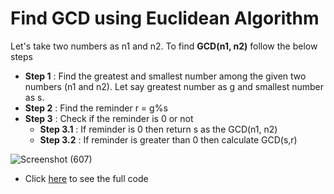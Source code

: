 # Find GCD using Euclidean Algorithm

Let's take two numbers as n1 and n2. To find **GCD(n1, n2)** follow the below steps
- **Step 1** : Find the greatest and smallest number among the given two numbers (n1 and n2). Let say greatest number as g and smallest number as s.
- **Step 2** : Find the reminder  r = g%s
- **Step 3** : Check if the reminder is 0 or not
  - **Step 3.1** : If reminder is 0 then return s as the GCD(n1, n2)
  - **Step 3.2** : If reminder is greater than 0 then calculate GCD(s,r)

![Screenshot (607)](https://user-images.githubusercontent.com/70228962/173199373-d137bb55-c500-4f1a-adf5-60e6a5af4b9a.png)

- Click [here](./EuclideanGCD.java) to see the full code
